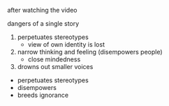 after watching the video

dangers of a single story

1. perpetuates stereotypes
	- view of own identity is lost
2. narrow thinking and feeling (disempowers people)
	- close mindedness
3. drowns out smaller voices

- perpetuates stereotypes
- disempowers
- breeds ignorance